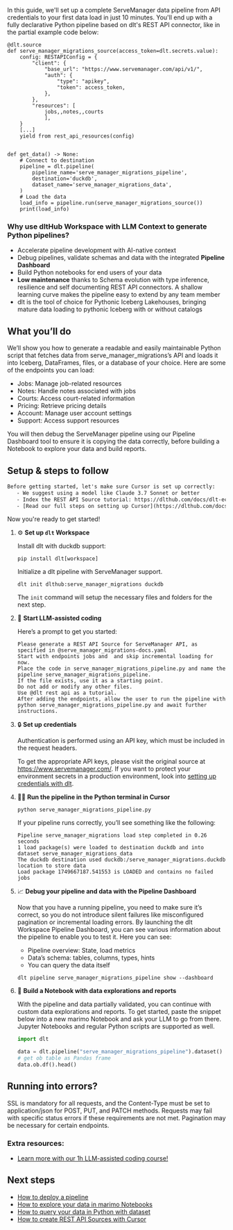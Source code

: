 In this guide, we'll set up a complete ServeManager data pipeline from API credentials to your first data load in just 10 minutes. You'll end up with a fully declarative Python pipeline based on dlt's REST API connector, like in the partial example code below:

```python-outcome
@dlt.source
def serve_manager_migrations_source(access_token=dlt.secrets.value):
    config: RESTAPIConfig = {
        "client": {
            "base_url": "https://www.servemanager.com/api/v1/",
            "auth": {
                "type": "apikey",
                "token": access_token,
            },
        },
        "resources": [
            jobs,,notes,,courts
            ],
    }
    [...]
    yield from rest_api_resources(config)


def get_data() -> None:
    # Connect to destination
    pipeline = dlt.pipeline(
        pipeline_name='serve_manager_migrations_pipeline',
        destination='duckdb',
        dataset_name='serve_manager_migrations_data', 
    )
    # Load the data
    load_info = pipeline.run(serve_manager_migrations_source())
    print(load_info) 
```

### Why use dltHub Workspace with LLM Context to generate Python pipelines?

- Accelerate pipeline development with AI-native context
- Debug pipelines, validate schemas and data with the integrated **Pipeline Dashboard**
- Build Python notebooks for end users of your data
- **Low maintenance** thanks to Schema evolution with type inference, resilience and self documenting REST API connectors. A shallow learning curve makes the pipeline easy to extend by any team member
- dlt is the tool of choice for Pythonic Iceberg Lakehouses, bringing mature data loading to pythonic Iceberg with or without catalogs

## What you’ll do

We’ll show you how to generate a readable and easily maintainable Python script that fetches data from serve_manager_migrations’s API and loads it into Iceberg, DataFrames, files, or a database of your choice. Here are some of the endpoints you can load:

- Jobs: Manage job-related resources
- Notes: Handle notes associated with jobs
- Courts: Access court-related information
- Pricing: Retrieve pricing details
- Account: Manage user account settings
- Support: Access support resources

You will then debug the ServeManager pipeline using our Pipeline Dashboard tool to ensure it is copying the data correctly, before building a Notebook to explore your data and build reports.

## Setup & steps to follow

```default
Before getting started, let's make sure Cursor is set up correctly:
   - We suggest using a model like Claude 3.7 Sonnet or better
   - Index the REST API Source tutorial: https://dlthub.com/docs/dlt-ecosystem/verified-sources/rest_api/ and add it to context as **@dlt rest api**
   - [Read our full steps on setting up Cursor](https://dlthub.com/docs/dlt-ecosystem/llm-tooling/cursor-restapi#23-configuring-cursor-with-documentation)
```

Now you're ready to get started!

1. ⚙️ **Set up `dlt` Workspace**
    
    Install dlt with duckdb support:
    ```shell
    pip install dlt[workspace]
    ```

    Initialize a dlt pipeline with ServeManager support.
    ```shell
    dlt init dlthub:serve_manager_migrations duckdb
    ```

    The `init` command will setup the necessary files and folders for the next step.
    
2. 🤠 **Start LLM-assisted coding**
    
    Here’s a prompt to get you started:
    
    ```prompt
    Please generate a REST API Source for ServeManager API, as specified in @serve_manager_migrations-docs.yaml 
    Start with endpoints jobs and  and skip incremental loading for now. 
    Place the code in serve_manager_migrations_pipeline.py and name the pipeline serve_manager_migrations_pipeline. 
    If the file exists, use it as a starting point. 
    Do not add or modify any other files. 
    Use @dlt rest api as a tutorial. 
    After adding the endpoints, allow the user to run the pipeline with python serve_manager_migrations_pipeline.py and await further instructions.
    ```

    
3. 🔒 **Set up credentials** 
    
    Authentication is performed using an API key, which must be included in the request headers.
    
    To get the appropriate API keys, please visit the original source at https://www.servemanager.com/.
    If you want to protect your environment secrets in a production environment, look into [setting up credentials with dlt](https://dlthub.com/docs/walkthroughs/add_credentials).
    
4. 🏃‍♀️ **Run the pipeline in the Python terminal in Cursor**
    
    ```shell
    python serve_manager_migrations_pipeline.py
    ```
    
    If your pipeline runs correctly, you’ll see something like the following:
    
    ```shell
    Pipeline serve_manager_migrations load step completed in 0.26 seconds
    1 load package(s) were loaded to destination duckdb and into dataset serve_manager_migrations_data
    The duckdb destination used duckdb:/serve_manager_migrations.duckdb location to store data
    Load package 1749667187.541553 is LOADED and contains no failed jobs
    ```
    
5. 📈 **Debug your pipeline and data with the Pipeline Dashboard**

    Now that you have a running pipeline, you need to make sure it’s correct, so you do not introduce silent failures like misconfigured pagination or incremental loading errors. By launching the dlt Workspace Pipeline Dashboard, you can see various information about the pipeline to enable you to test it. Here you can see:
    - Pipeline overview: State, load metrics
    - Data’s schema: tables, columns, types, hints
    - You can query the data itself
    
    ```shell
    dlt pipeline serve_manager_migrations_pipeline show --dashboard
    ```
    
6. 🐍 **Build a Notebook with data explorations and reports**

    With the pipeline and data partially validated, you can continue with custom data explorations and reports. To get started, paste the snippet below into a new marimo Notebook and ask your LLM to go from there. Jupyter Notebooks and regular Python scripts are supported as well.

    
    ```python
    import dlt

   data = dlt.pipeline("serve_manager_migrations_pipeline").dataset()
   # get ob table as Pandas frame
   data.ob.df().head()
    ```

## Running into errors?

SSL is mandatory for all requests, and the Content-Type must be set to application/json for POST, PUT, and PATCH methods. Requests may fail with specific status errors if these requirements are not met. Pagination may be necessary for certain endpoints.

### Extra resources:

- [Learn more with our 1h LLM-assisted coding course!](https://www.youtube.com/watch?v=GGid70rnJuM)

## Next steps

- [How to deploy a pipeline](https://dlthub.com/docs/walkthroughs/deploy-a-pipeline)
- [How to explore your data in marimo Notebooks](https://dlthub.com/docs/general-usage/dataset-access/marimo)
- [How to query your data in Python with dataset](https://dlthub.com/docs/general-usage/dataset-access/dataset)
- [How to create REST API Sources with Cursor](https://dlthub.com/docs/dlt-ecosystem/llm-tooling/cursor-restapi)